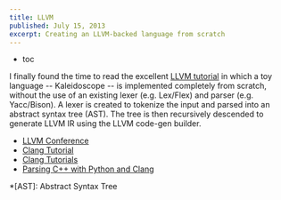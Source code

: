 ```yaml
---
title: LLVM
published: July 15, 2013
excerpt: Creating an LLVM-backed language from scratch
---
```


* toc

I finally found the time to read the excellent [LLVM tutorial](http://llvm.org/docs/tutorial/) in which a toy language -- Kaleidoscope -- is implemented completely from scratch, without the use of an existing lexer (e.g. Lex/Flex) and parser (e.g. Yacc/Bison). A lexer is created to tokenize the input and parsed into an abstract syntax tree (AST). The tree is then recursively descended to generate LLVM IR using the LLVM code-gen builder.

* [LLVM Conference](http://llvm.org/devmtg/2010-11/)
* [Clang Tutorial](http://amnoid.de/tmp/clangtut/tut.html)
* [Clang Tutorials](https://github.com/loarabia/Clang-tutorial)
* [Parsing C++ with Python and Clang](http://eli.thegreenplace.net/2011/07/03/parsing-c-in-python-with-clang/)

*[AST]: Abstract Syntax Tree
